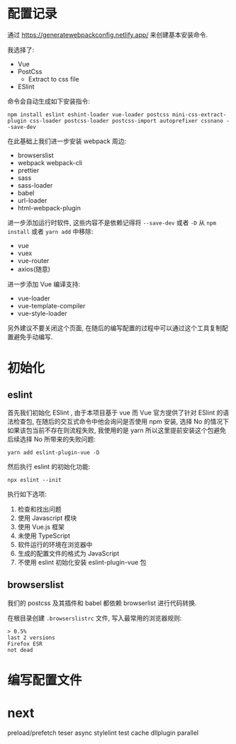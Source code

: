 # 配置记录

通过 https://generatewebpackconfig.netlify.app/ 来创建基本安装命令.

我选择了:

- Vue
- PostCss
  - Extract to css file
- ESlint

命令会自动生成如下安装指令:

```
npm install eslint eshint-loader vue-loader postcss mini-css-extract-plugin css-loader postcss-loader postcss-import autoprefixer cssnano --save-dev
```

在此基础上我们进一步安装 webpack 周边:

- browserslist
- webpack webpack-cli
- prettier
- sass
- sass-loader
- babel
- url-loader
- html-webpack-plugin

进一步添加运行时软件, 这些内容不是依赖记得将 `--save-dev` 或者 `-D` 从 `npm install` 或者 `yarn add` 中移除:
- vue
- vuex
- vue-router
- axios(随意)

进一步添加 Vue 编译支持:
- vue-loader
- vue-template-compiler
- vue-style-loader

另外建议不要关闭这个页面, 在随后的编写配置的过程中可以通过这个工具复制配置避免手动编写.


# 初始化

## eslint

首先我们初始化 ESlint , 由于本项目基于 vue 而 Vue 官方提供了针对 ESlint 的语法检查包, 在随后的交互式命令中他会询问是否使用 npm 安装, 选择 No 的情况下如果该包当前不存在则流程失败, 我使用的是 yarn 所以这里提前安装这个包避免后续选择 No 所带来的失败问题:

```
yarn add eslint-plugin-vue -D
```

然后执行 eslint 的初始化功能:

```
npx eslint --init
```

执行如下选项:

1. 检查和找出问题
2. 使用 Javascript 模块
3. 使用 Vue.js 框架
4. 未使用 TypeScript
5. 软件运行的环境在浏览器中
6. 生成的配置文件的格式为 JavaScript
7. 不使用 eslint 初始化安装 eslint-plugin-vue 包

## browserslist

我们的 postcss 及其插件和 babel 都依赖 browserlist 进行代码转换.

在根目录创建 `.browserslistrc` 文件, 写入最常用的浏览器规则:

```
> 0.5%
last 2 versions
Firefox ESR
not dead
```

# 编写配置文件



# next
preload/prefetch
teser
async
stylelint
test
cache
dllplugin
parallel
